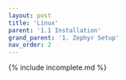 ```yaml
---
layout: post
title: 'Linux'
parent: '1.1 Installation'
grand_parent: '1. Zephyr Setup'
nav_order: 2
---
```


{% include incomplete.md %}